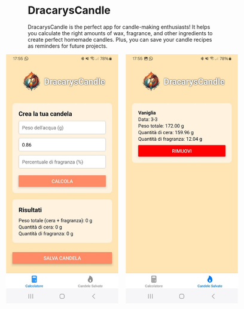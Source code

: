 # DracarysCandle
DracarysCandle is the perfect app for candle-making enthusiasts! It helps you calculate the right amounts of wax, fragrance, and other ingredients to create perfect homemade candles. Plus, you can save your candle recipes as reminders for future projects.


<div style="display: flex; justify-content: center; align-items: center; gap: 20px;">
    <img src="images/images1.jpg" alt="Images1" width="300">
    <img src="images/images2.jpg" alt="Images2" width="300">
</div>


